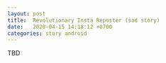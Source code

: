 ```yaml
---
layout: post
title:  Revolutionary Insta Reposter (sad story)
date:   2020-04-15 14:18:12 +0700
categories: story android
---
```

TBD
